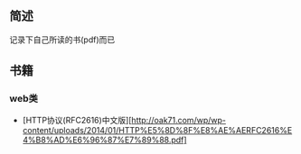 
## 简述

记录下自己所读的书(pdf)而已


## 书籍

### web类

 - [HTTP协议(RFC2616)中文版][http://oak71.com/wp/wp-content/uploads/2014/01/HTTP%E5%8D%8F%E8%AE%AERFC2616%E4%B8%AD%E6%96%87%E7%89%88.pdf]
